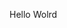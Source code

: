 Hello Wolrd


















































































































































































































































































































































































































































































































































































































































































































































































































































































































































































































































































































































































































































































































































































































































































































































































































































































































































































































































































































































































































































































































































































































































































































































































































































































































































































































































































































































































































































































































































































































































































































































































































































































































































































































































































































































































